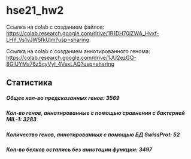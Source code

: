 # hse21_hw2

Ссылка на сolab c созданием файлов: https://colab.research.google.com/drive/1R1DH70lZWA_Hvxf-LHY_Vs1vJW5fkUjm?usp=sharing

Ссылка на colab с созданием аннотированного генома: https://colab.research.google.com/drive/1JU2ezGQ-8GlUYMs76z5cyVyI_4VexLAQ?usp=sharing

## Статистика

##### Общее кол-во предсказанных генов: 3569
##### Кол-во генов, аннотированные с помощью сравнения с бактерией MIL-1: 3283
##### Количество генов, аннотированных с помощью БД SwissProt: 52
##### Кол-во белков остались без аннотации функции: 3497
